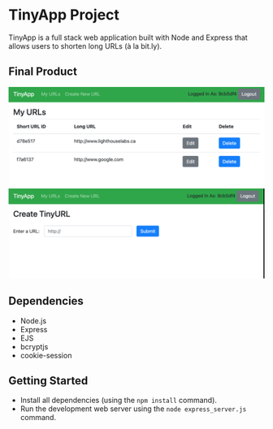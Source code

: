 # TinyApp Project

TinyApp is a full stack web application built with Node and Express that allows users to shorten long URLs (à la bit.ly).

## Final Product

!["screenshot description"](docs/urls_index.png)
!["screenshot description"](docs/urls_new.png)

## Dependencies

- Node.js
- Express
- EJS
- bcryptjs
- cookie-session

## Getting Started

- Install all dependencies (using the `npm install` command).
- Run the development web server using the `node express_server.js` command.